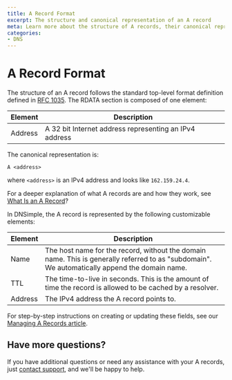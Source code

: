 ```yaml
---
title: A Record Format
excerpt: The structure and canonical representation of an A record
meta: Learn more about the structure of A records, their canonical representation, and customizable elements in DNSimple.
categories:
- DNS
---
```


# A Record Format

The structure of an A record follows the standard top-level format definition defined in [RFC 1035](https://tools.ietf.org/html/rfc1035#section-3.2.1). The RDATA section is composed of one element:

| Element | Description  |  
| ------- | -------------| 
| Address | A 32 bit Internet address representing an IPv4 address | 

The canonical representation is:

```
A <address>
```
where `<address>` is an IPv4 address and looks like `162.159.24.4`.

For a deeper explanation of what A records are and how they work, see [What Is an A Record](/articles/a-record/)?

In DNSimple, the A record is represented by the following customizable elements:

| Element | Description  |  
| ------- | -------------| 
| Name    |The host name for the record, without the domain name. This is generally referred to as "subdomain". We automatically append the domain name.| 
| TTL |The time-to-live in seconds. This is the amount of time the record is allowed to be cached by a resolver.|
|Address| The IPv4 address the A record points to.|

For step-by-step instructions on creating or updating these fields, see our [Managing A Records article](/articles/manage-a-record/).

## Have more questions?

If you have additional questions or need any assistance with your A records, just [contact support](https://dnsimple.com/feedback), and we'll be happy to help.
